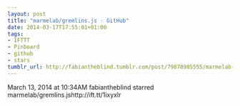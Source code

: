 ```yaml
---
layout: post
title: "marmelab/gremlins.js · GitHub"
date: 2014-03-17T17:55:01+01:00
tags:
- IFTTT
- Pinboard
- github
- stars
tumblr_url: http://fabiantheblind.tumblr.com/post/79878985555/marmelab-gremlins-js-github
---
```

March 13, 2014 at 10:34AM
fabiantheblind starred marmelab/gremlins.jshttp://ift.tt/1ixyxlr
